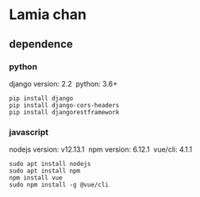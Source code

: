 # Lamia chan

## dependence
### python

django version: 2.2&nbsp;
python: 3.6+

```
pip install django 
pip install django-cors-headers
pip install djangorestframework
```

### javascript 

nodejs version: v12.13.1&nbsp;
npm version: 6.12.1&nbsp;
vue/cli: 4.1.1

```
sudo apt install nodejs
sudo apt install npm
npm install vue   
sudo npm install -g @vue/cli
```

